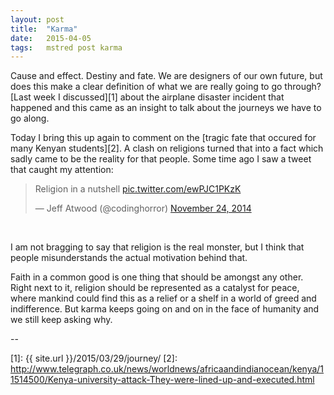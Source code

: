 ```yaml
---
layout: post
title:  "Karma"
date:   2015-04-05
tags:   mstred post karma
---
```


Cause and effect. Destiny and fate. We are designers of our own future, but does
this make a clear definition of what we are really going to go through?
[Last week I discussed][1] about the airplane disaster incident that happened
and this came as an insight to talk about the journeys we have to go along.


Today I bring this up again to comment on the [tragic fate that occured for many
Kenyan students][2]. A clash on religions turned that into a fact which sadly
came to be the reality for that people. Some time ago I saw a tweet that caught
my attention:


<section>
  <blockquote class="twitter-tweet tw-align-center" lang="en"><p>Religion in a nutshell <a href="http://t.co/ewPJC1PKzK">pic.twitter.com/ewPJC1PKzK</a></p>&mdash; Jeff Atwood (@codinghorror) <a href="https://twitter.com/codinghorror/status/537010861919830016">November 24, 2014</a></blockquote>
  <script async src="//platform.twitter.com/widgets.js" charset="utf-8"></script><br>
</section>


I am not bragging to say that religion is the real monster, but I think that
people misunderstands the actual motivation behind that.


Faith in a common good is one thing that should be amongst any other. Right
next to it, religion should be represented as a catalyst for peace, where
mankind could find this as a relief or a shelf in a world of greed and
indifference. But karma keeps going on and on in the face of humanity and we
still keep asking why.


--


[1]: {{ site.url }}/2015/03/29/journey/
[2]: http://www.telegraph.co.uk/news/worldnews/africaandindianocean/kenya/11514500/Kenya-university-attack-They-were-lined-up-and-executed.html
